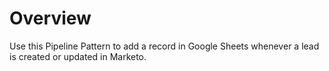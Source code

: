 # Overview

Use this Pipeline Pattern to add a record in Google Sheets whenever a lead is created or updated in Marketo.
